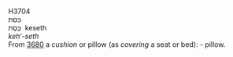 <body>
  <p>H3704<br>  כּסת  <br> כֶּסֶת  ‎  keseth  <br><i>keh‘-seth </i><br>From <a href="h3680.htm">3680</a>  a <i>cushion</i> or pillow (as <i>covering</i> a seat or bed): - pillow.<br></p>
 </body>